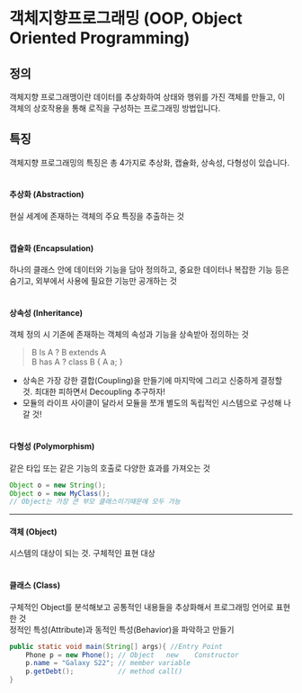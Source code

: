 # 객체지향프로그래밍 (OOP, Object Oriented Programming)

## 정의

객체지향 프로그래맹이란 데이터를 추상화하여 상태와 행위를 가진 객체를 만들고, 이 객체의 상호작용을 통해 로직을 구성하는 프로그래밍 방법입니다.


## 특징

객체지향 프로그래밍의 특징은 총 4가지로 추상화, 캡슐화, 상속성, 다형성이 있습니다.
</br></br>

#### 추상화 (Abstraction)

현실 세계에 존재하는 객체의 주요 특징을 추출하는 것
</br></br>

#### 캡슐화 (Encapsulation)

하나의 클래스 안에 데이터와 기능을 담아 정의하고, 중요한 데이터나 복잡한 기능 등은 숨기고, 외부에서 사용에 필요한 기능만 공개하는 것
</br></br>

#### 상속성 (Inheritance)

객체 정의 시 기존에 존재하는 객체의 속성과 기능을 상속받아 정의하는 것

>B Is A ? B extends A
></br>
>B has A ? class B { A a; }

- 상속은 가장 강한 결합(Coupling)을 만들기에 마지막에 그리고 신중하게 결정할 것. 최대한 피하면서 Decoupling 추구하자!
- 모듈의 라이프 사이클이 달라서 모듈을 쪼개 별도의 독립적인 시스템으로 구성해 나갈 것!
</br></br>

#### 다형성 (Polymorphism)

같은 타입 또는 같은 기능의 호출로 다양한 효과를 가져오는 것

```java
Object o = new String();
Object o = new MyClass();
// Object는 가장 큰 부모 클래스이기때문에 모두 가능 
```

---

#### 객체 (Object)
시스템의 대상이 되는 것. 구체적인 표현 대상
</br></br>

#### 클래스 (Class)
구체적인 Object를 분석해보고 공통적인 내용들을 추상화해서 프로그래밍 언어로 표현한 것
</br>
정적인 특성(Attribute)과 동적인 특성(Behavior)을 파악하고 만들기

```java
public static void main(String[] args){ //Entry Point
	Phone p = new Phone(); // Object   new    Constructor
	p.name = "Galaxy S22"; // member variable
	p.getDebt();           // method call()
}
```
